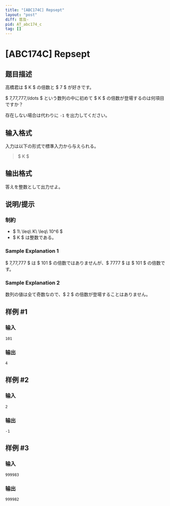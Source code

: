 ```yaml
---
title: "[ABC174C] Repsept"
layout: "post"
diff: 普及-
pid: AT_abc174_c
tag: []
---
```


# [ABC174C] Repsept

## 题目描述

[problemUrl]: https://atcoder.jp/contests/abc174/tasks/abc174_c

高橋君は $ K $ の倍数と $ 7 $ が好きです。

$ 7,77,777,\ldots $ という数列の中に初めて $ K $ の倍数が登場するのは何項目ですか？

存在しない場合は代わりに `-1` を出力してください。

## 输入格式

入力は以下の形式で標準入力から与えられる。

> $ K $

## 输出格式

答えを整数として出力せよ。

## 说明/提示

### 制約

- $ 1\ \leq\ K\ \leq\ 10^6 $
- $ K $ は整数である。

### Sample Explanation 1

$ 7,77,777 $ は $ 101 $ の倍数ではありませんが、$ 7777 $ は $ 101 $ の倍数です。

### Sample Explanation 2

数列の値は全て奇数なので、$ 2 $ の倍数が登場することはありません。

## 样例 #1

### 输入

```
101
```

### 输出

```
4
```

## 样例 #2

### 输入

```
2
```

### 输出

```
-1
```

## 样例 #3

### 输入

```
999983
```

### 输出

```
999982
```

